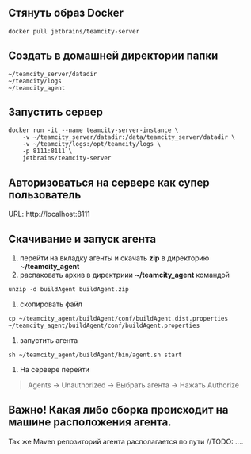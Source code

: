 ## Стянуть образ Docker

```shell script
docker pull jetbrains/teamcity-server
```

## Создать в домашней директории папки
```
~/teamcity_server/datadir
~/teamcity/logs
~/teamcity_agent
```

## Запустить сервер
```shell script
docker run -it --name teamcity-server-instance \
    -v ~/teamcity_server/datadir:/data/teamcity_server/datadir \
    -v ~/teamcity/logs:/opt/teamcity/logs \
    -p 8111:8111 \
    jetbrains/teamcity-server
```

## Авторизоваться на сервере как супер пользователь

URL: http://localhost:8111

## Скачивание и запуск агента
1. перейти на вкладку агенты и скачать **zip** в директорию **~/teamcity_agent**
1. распаковать архив в директриии **~/teamcity_agent** командой 
```shell script
unzip -d buildAgent buildAgent.zip
```
1. скопировать файл
```shell script
cp ~/teamcity_agent/buildAgent/conf/buildAgent.dist.properties ~/teamcity_agent/buildAgent/conf/buildAgent.properties
```
1. запустить агента
```shell script
sh ~/teamcity_agent/buildAgent/bin/agent.sh start
```
1. На сервере перейти 
> Agents -> Unauthorized -> Выбрать агента -> Нажать Authorize

## Важно! Какая либо сборка происходит на машине расположения агента.
Так же Maven репозиторий агента располагается по пути //TODO: ....